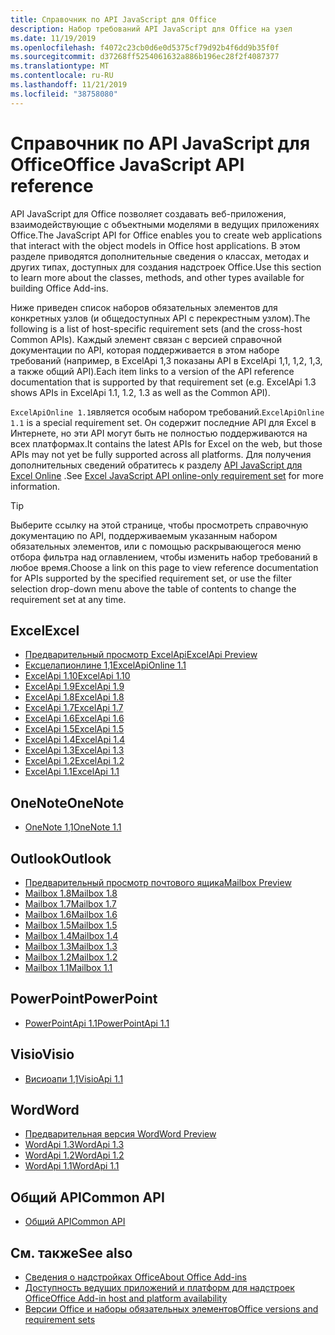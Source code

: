 ```yaml
---
title: Справочник по API JavaScript для Office
description: Набор требований API JavaScript для Office на узел
ms.date: 11/19/2019
ms.openlocfilehash: f4072c23cb0d6e0d5375cf79d92b4f6dd9b35f0f
ms.sourcegitcommit: d37268ff5254061632a886b196ec28f2f4087377
ms.translationtype: MT
ms.contentlocale: ru-RU
ms.lasthandoff: 11/21/2019
ms.locfileid: "38758080"
---
```

# <a name="office-javascript-api-reference"></a><span data-ttu-id="4e405-103">Справочник по API JavaScript для Office</span><span class="sxs-lookup"><span data-stu-id="4e405-103">Office JavaScript API reference</span></span>

<span data-ttu-id="4e405-104">API JavaScript для Office позволяет создавать веб-приложения, взаимодействующие с объектными моделями в ведущих приложениях Office.</span><span class="sxs-lookup"><span data-stu-id="4e405-104">The JavaScript API for Office enables you to create web applications that interact with the object models in Office host applications.</span></span> <span data-ttu-id="4e405-105">В этом разделе приводятся дополнительные сведения о классах, методах и других типах, доступных для создания надстроек Office.</span><span class="sxs-lookup"><span data-stu-id="4e405-105">Use this section to learn more about the classes, methods, and other types available for building Office Add-ins.</span></span>

<span data-ttu-id="4e405-106">Ниже приведен список наборов обязательных элементов для конкретных узлов (и общедоступных API с перекрестным узлом).</span><span class="sxs-lookup"><span data-stu-id="4e405-106">The following is a list of host-specific requirement sets (and the cross-host Common APIs).</span></span> <span data-ttu-id="4e405-107">Каждый элемент связан с версией справочной документации по API, которая поддерживается в этом наборе требований (например, в ExcelApi 1,3 показаны API в ExcelApi 1,1, 1,2, 1,3, а также общий API).</span><span class="sxs-lookup"><span data-stu-id="4e405-107">Each item links to a version of the API reference documentation that is supported by that requirement set (e.g. ExcelApi 1.3 shows APIs in ExcelApi 1.1, 1.2, 1.3 as well as the Common API).</span></span>

<span data-ttu-id="4e405-108">`ExcelApiOnline 1.1`является особым набором требований.</span><span class="sxs-lookup"><span data-stu-id="4e405-108">`ExcelApiOnline 1.1` is a special requirement set.</span></span> <span data-ttu-id="4e405-109">Он содержит последние API для Excel в Интернете, но эти API могут быть не полностью поддерживаются на всех платформах.</span><span class="sxs-lookup"><span data-stu-id="4e405-109">It contains the latest APIs for Excel on the web, but those APIs may not yet be fully supported across all platforms.</span></span> <span data-ttu-id="4e405-110">Для получения дополнительных сведений обратитесь к разделу [API JavaScript для Excel Online](/office/dev/add-ins/reference/requirement-sets/excel-api-online-requirement-set) .</span><span class="sxs-lookup"><span data-stu-id="4e405-110">See [Excel JavaScript API online-only requirement set](/office/dev/add-ins/reference/requirement-sets/excel-api-online-requirement-set) for more information.</span></span>

> [!TIP]
> <span data-ttu-id="4e405-111">Выберите ссылку на этой странице, чтобы просмотреть справочную документацию по API, поддерживаемым указанным набором обязательных элементов, или с помощью раскрывающегося меню отбора фильтра над оглавлением, чтобы изменить набор требований в любое время.</span><span class="sxs-lookup"><span data-stu-id="4e405-111">Choose a link on this page to view reference documentation for APIs supported by the specified requirement set, or use the filter selection drop-down menu above the table of contents to change the requirement set at any time.</span></span>

## <a name="excel"></a><span data-ttu-id="4e405-112">Excel</span><span class="sxs-lookup"><span data-stu-id="4e405-112">Excel</span></span>

- [<span data-ttu-id="4e405-113">Предварительный просмотр ExcelApi</span><span class="sxs-lookup"><span data-stu-id="4e405-113">ExcelApi Preview</span></span>](/javascript/api/excel?view=excel-js-preview)
- [<span data-ttu-id="4e405-114">Ексцелапионлине 1,1</span><span class="sxs-lookup"><span data-stu-id="4e405-114">ExcelApiOnline 1.1</span></span>](/javascript/api/excel?view=excel-js-online)
- [<span data-ttu-id="4e405-115">ExcelApi 1.10</span><span class="sxs-lookup"><span data-stu-id="4e405-115">ExcelApi 1.10</span></span>](/javascript/api/excel?view=excel-js-1.10)
- [<span data-ttu-id="4e405-116">ExcelApi 1.9</span><span class="sxs-lookup"><span data-stu-id="4e405-116">ExcelApi 1.9</span></span>](/javascript/api/excel?view=excel-js-1.9)
- [<span data-ttu-id="4e405-117">ExcelApi 1.8</span><span class="sxs-lookup"><span data-stu-id="4e405-117">ExcelApi 1.8</span></span>](/javascript/api/excel?view=excel-js-1.8)
- [<span data-ttu-id="4e405-118">ExcelApi 1.7</span><span class="sxs-lookup"><span data-stu-id="4e405-118">ExcelApi 1.7</span></span>](/javascript/api/excel?view=excel-js-1.7)
- [<span data-ttu-id="4e405-119">ExcelApi 1.6</span><span class="sxs-lookup"><span data-stu-id="4e405-119">ExcelApi 1.6</span></span>](/javascript/api/excel?view=excel-js-1.6)
- [<span data-ttu-id="4e405-120">ExcelApi 1.5</span><span class="sxs-lookup"><span data-stu-id="4e405-120">ExcelApi 1.5</span></span>](/javascript/api/excel?view=excel-js-1.5)
- [<span data-ttu-id="4e405-121">ExcelApi 1.4</span><span class="sxs-lookup"><span data-stu-id="4e405-121">ExcelApi 1.4</span></span>](/javascript/api/excel?view=excel-js-1.4)
- [<span data-ttu-id="4e405-122">ExcelApi 1.3</span><span class="sxs-lookup"><span data-stu-id="4e405-122">ExcelApi 1.3</span></span>](/javascript/api/excel?view=excel-js-1.3)
- [<span data-ttu-id="4e405-123">ExcelApi 1.2</span><span class="sxs-lookup"><span data-stu-id="4e405-123">ExcelApi 1.2</span></span>](/javascript/api/excel?view=excel-js-1.2)
- [<span data-ttu-id="4e405-124">ExcelApi 1.1</span><span class="sxs-lookup"><span data-stu-id="4e405-124">ExcelApi 1.1</span></span>](/javascript/api/excel?view=excel-js-1.1)

## <a name="onenote"></a><span data-ttu-id="4e405-125">OneNote</span><span class="sxs-lookup"><span data-stu-id="4e405-125">OneNote</span></span>

- [<span data-ttu-id="4e405-126">OneNote 1,1</span><span class="sxs-lookup"><span data-stu-id="4e405-126">OneNote 1.1</span></span>](/javascript/api/onenote?view=onenote-js-1.1)

## <a name="outlook"></a><span data-ttu-id="4e405-127">Outlook</span><span class="sxs-lookup"><span data-stu-id="4e405-127">Outlook</span></span>

- [<span data-ttu-id="4e405-128">Предварительный просмотр почтового ящика</span><span class="sxs-lookup"><span data-stu-id="4e405-128">Mailbox Preview</span></span>](/javascript/api/outlook?view=outlook-js-preview)
- [<span data-ttu-id="4e405-129">Mailbox 1.8</span><span class="sxs-lookup"><span data-stu-id="4e405-129">Mailbox 1.8</span></span>](/javascript/api/outlook?view=outlook-js-1.8)
- [<span data-ttu-id="4e405-130">Mailbox 1.7</span><span class="sxs-lookup"><span data-stu-id="4e405-130">Mailbox 1.7</span></span>](/javascript/api/outlook?view=outlook-js-1.7)
- [<span data-ttu-id="4e405-131">Mailbox 1.6</span><span class="sxs-lookup"><span data-stu-id="4e405-131">Mailbox 1.6</span></span>](/javascript/api/outlook?view=outlook-js-1.6)
- [<span data-ttu-id="4e405-132">Mailbox 1.5</span><span class="sxs-lookup"><span data-stu-id="4e405-132">Mailbox 1.5</span></span>](/javascript/api/outlook?view=outlook-js-1.5)
- [<span data-ttu-id="4e405-133">Mailbox 1.4</span><span class="sxs-lookup"><span data-stu-id="4e405-133">Mailbox 1.4</span></span>](/javascript/api/outlook?view=outlook-js-1.4)
- [<span data-ttu-id="4e405-134">Mailbox 1.3</span><span class="sxs-lookup"><span data-stu-id="4e405-134">Mailbox 1.3</span></span>](/javascript/api/outlook?view=outlook-js-1.3)
- [<span data-ttu-id="4e405-135">Mailbox 1.2</span><span class="sxs-lookup"><span data-stu-id="4e405-135">Mailbox 1.2</span></span>](/javascript/api/outlook?view=outlook-js-1.2)
- [<span data-ttu-id="4e405-136">Mailbox 1.1</span><span class="sxs-lookup"><span data-stu-id="4e405-136">Mailbox 1.1</span></span>](/javascript/api/outlook?view=outlook-js-1.1)

## <a name="powerpoint"></a><span data-ttu-id="4e405-137">PowerPoint</span><span class="sxs-lookup"><span data-stu-id="4e405-137">PowerPoint</span></span>

- [<span data-ttu-id="4e405-138">PowerPointApi 1.1</span><span class="sxs-lookup"><span data-stu-id="4e405-138">PowerPointApi 1.1</span></span>](/javascript/api/powerpoint?view=powerpoint-js-1.1)

## <a name="visio"></a><span data-ttu-id="4e405-139">Visio</span><span class="sxs-lookup"><span data-stu-id="4e405-139">Visio</span></span>

- [<span data-ttu-id="4e405-140">Висиоапи 1,1</span><span class="sxs-lookup"><span data-stu-id="4e405-140">VisioApi 1.1</span></span>](/javascript/api/visio?view=visio-js-1.1)

## <a name="word"></a><span data-ttu-id="4e405-141">Word</span><span class="sxs-lookup"><span data-stu-id="4e405-141">Word</span></span>

- [<span data-ttu-id="4e405-142">Предварительная версия Word</span><span class="sxs-lookup"><span data-stu-id="4e405-142">Word Preview</span></span>](/javascript/api/word?view=word-js-preview)
- [<span data-ttu-id="4e405-143">WordApi 1.3</span><span class="sxs-lookup"><span data-stu-id="4e405-143">WordApi 1.3</span></span>](/javascript/api/word?view=word-js-1.3)
- [<span data-ttu-id="4e405-144">WordApi 1.2</span><span class="sxs-lookup"><span data-stu-id="4e405-144">WordApi 1.2</span></span>](/javascript/api/word?view=word-js-1.2)
- [<span data-ttu-id="4e405-145">WordApi 1.1</span><span class="sxs-lookup"><span data-stu-id="4e405-145">WordApi 1.1</span></span>](/javascript/api/word?view=word-js-1.1)

## <a name="common-api"></a><span data-ttu-id="4e405-146">Общий API</span><span class="sxs-lookup"><span data-stu-id="4e405-146">Common API</span></span>

- [<span data-ttu-id="4e405-147">Общий API</span><span class="sxs-lookup"><span data-stu-id="4e405-147">Common API</span></span>](/javascript/api/office?view=common-js)

## <a name="see-also"></a><span data-ttu-id="4e405-148">См. также</span><span class="sxs-lookup"><span data-stu-id="4e405-148">See also</span></span>

- [<span data-ttu-id="4e405-149">Сведения о надстройках Office</span><span class="sxs-lookup"><span data-stu-id="4e405-149">About Office Add-ins</span></span>](/office/dev/add-ins/overview)
- [<span data-ttu-id="4e405-150">Доступность ведущих приложений и платформ для надстроек Office</span><span class="sxs-lookup"><span data-stu-id="4e405-150">Office Add-in host and platform availability</span></span>](/office/dev/add-ins/overview/office-add-in-availability)
- [<span data-ttu-id="4e405-151">Версии Office и наборы обязательных элементов</span><span class="sxs-lookup"><span data-stu-id="4e405-151">Office versions and requirement sets</span></span>](/office/dev/add-ins/develop/office-versions-and-requirement-sets)
